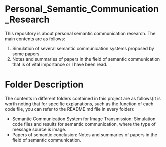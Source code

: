 # Personal_Semantic_Communication_Research
This repository is about personal semantic communication research.
The main contents are as follows:
1. Simulation of several semantic communication systems proposed by some papers.
2. Notes and summaries of papers in the field of semantic communication that is of vital importance or I have been read.

# Folder Description
The contents in different folders contained in this project are as follows(It is worth noting that for specific explanations, such as the function of each code file, you can refer to the README.md file in every folder):
* Semantic Communication System for Image Transmission: Simulation code files and results for semantic communication, where the type of message source is image.
* Papers of semantic conclusion: Notes and summaries of papers in the field of semantic communication.




